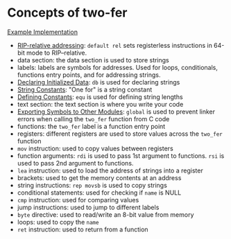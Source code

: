 # Concepts of two-fer

[Example Implementation](https://github.com/exercism/x86-64-assembly/blob/master/exercises/two-fer/example.asm)

- [RIP-relative addressing](https://www.nasm.us/xdoc/2.14.02/html/nasmdoc6.html#section-6.2.1): `default rel` sets registerless instructions in 64-bit mode to RIP–relative.
- data section: the data section is used to store strings
- labels: labels are symbols for addresses. Used for loops, conditionals, functions entry points, and for addressing strings.
- [Declaring Initialized Data](https://www.nasm.us/xdoc/2.14.02/html/nasmdoc3.html#section-3.2.1): `db` is used for declaring strings
- [String Constants](https://www.nasm.us/xdoc/2.14.02/html/nasmdoc3.html#section-3.4.4): "One for" is a string constant
- [Defining Constants](https://www.nasm.us/xdoc/2.14.02/html/nasmdoc3.html#section-3.2.4): `equ` is used for defining string lengths
- text section: the text section is where you write your code
- [Exporting Symbols to Other Modules](https://www.nasm.us/xdoc/2.14.02/html/nasmdoc6.html#section-6.6): `global` is used to prevent linker errors when calling the `two_fer` function from C code
- functions: the `two_fer` label is a function entry point
- registers: different registers are used to store values across the `two_fer` function
- `mov` instruction: used to copy values between registers
- function arguments: `rdi` is used to pass 1st argument to functions. `rsi` is used to pass 2nd argument to functions.
- `lea` instruction: used to load the address of strings into a register
- brackets: used to get the memory contents at an address
- string instructions: `rep movsb` is used to copy strings
- conditional statements: used for checking if `name` is NULL
- `cmp` instruction: used for comparing values
- jump instructions: used to jump to different labels
- `byte` directive: used to read/write an 8-bit value from memory
- loops: used to copy the `name`
- `ret` instruction: used to return from a function
